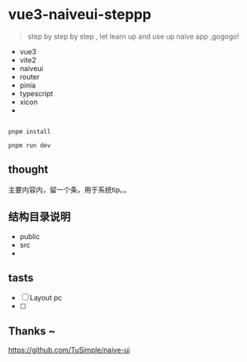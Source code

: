 # vue3-naiveui-steppp

> step by step by step , let learn up and use up naive app ,gogogo!

-   vue3
-   vite2
-   naiveui
-   router
-   pinia
-   typescript
-   xicon
-   

```

pnpm install

pnpm run dev

```



## thought

主要内容内，留一个条，用于系统tip。。





## 结构目录说明

- public
- src
- 



## tasts

- [ ] Layout pc
- [ ] 





## Thanks ~

https://github.com/TuSimple/naive-ui

